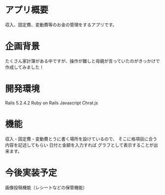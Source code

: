 # アプリ概要
収入、固定費、変動費等のお金の管理をするアプリです。

# 企画背景
たくさん家計簿がある中ですが、操作が難しと母親が言っていたのがきっかけで作成してみました！

# 開発環境
Rails 5.2.4.2
Ruby on Rails
Javascript
Chrat.js

# 機能
収入・固定費・変動費とうに書く場所を設けているので、
そこに格項目に合う内容を記述してもらい
日付と金額を入力すれば
グラフとして表示することが出来ます。

# 今後実装予定
画像投稿機能（レシートなどの保管機能）
